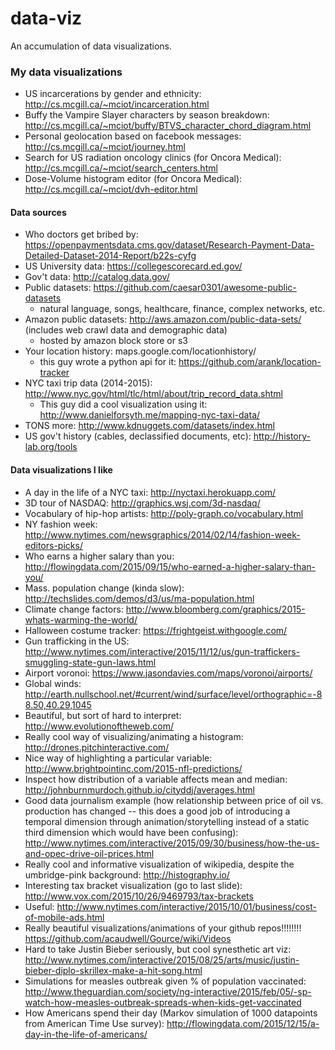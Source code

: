 # data-viz
An accumulation of data visualizations.

### My data visualizations
- US incarcerations by gender and ethnicity: http://cs.mcgill.ca/~mciot/incarceration.html 
- Buffy the Vampire Slayer characters by season breakdown: http://cs.mcgill.ca/~mciot/buffy/BTVS_character_chord_diagram.html
- Personal geolocation based on facebook messages: http://cs.mcgill.ca/~mciot/journey.html
- Search for US radiation oncology clinics (for Oncora Medical): http://cs.mcgill.ca/~mciot/search_centers.html
- Dose-Volume histogram editor (for Oncora Medical): http://cs.mcgill.ca/~mciot/dvh-editor.html

#### Data sources
- Who doctors get bribed by: https://openpaymentsdata.cms.gov/dataset/Research-Payment-Data-Detailed-Dataset-2014-Report/b22s-cyfg
- US University data: https://collegescorecard.ed.gov/
- Gov't data: http://catalog.data.gov/
- Public datasets: https://github.com/caesar0301/awesome-public-datasets
  - natural language, songs, healthcare, finance, complex networks, etc.
- Amazon public datasets: http://aws.amazon.com/public-data-sets/ (includes web crawl data and demographic data)
  - hosted by amazon block store or s3
- Your location history: maps.google.com/locationhistory/
  - this guy wrote a python api for it: https://github.com/arank/location-tracker
- NYC taxi trip data (2014-2015): http://www.nyc.gov/html/tlc/html/about/trip_record_data.shtml
  - This guy did a cool visualization using it: http://www.danielforsyth.me/mapping-nyc-taxi-data/
- TONS more: http://www.kdnuggets.com/datasets/index.html
- US gov't history (cables, declassified documents, etc): http://history-lab.org/tools

#### Data visualizations I like
- A day in the life of a NYC taxi: http://nyctaxi.herokuapp.com/
- 3D tour of NASDAQ: http://graphics.wsj.com/3d-nasdaq/
- Vocabulary of hip-hop artists: http://poly-graph.co/vocabulary.html
- NY fashion week: http://www.nytimes.com/newsgraphics/2014/02/14/fashion-week-editors-picks/
- Who earns a higher salary than you: http://flowingdata.com/2015/09/15/who-earned-a-higher-salary-than-you/
- Mass. population change (kinda slow): http://techslides.com/demos/d3/us/ma-population.html
- Climate change factors: http://www.bloomberg.com/graphics/2015-whats-warming-the-world/
- Halloween costume tracker: https://frightgeist.withgoogle.com/
- Gun trafficking in the US: http://www.nytimes.com/interactive/2015/11/12/us/gun-traffickers-smuggling-state-gun-laws.html
- Airport voronoi: https://www.jasondavies.com/maps/voronoi/airports/
- Global winds: http://earth.nullschool.net/#current/wind/surface/level/orthographic=-88.50,40.29,1045
- Beautiful, but sort of hard to interpret: http://www.evolutionoftheweb.com/
- Really cool way of visualizing/animating a histogram: http://drones.pitchinteractive.com/
- Nice way of highlighting a particular variable: http://www.brightpointinc.com/2015-nfl-predictions/
- Inspect how distribution of a variable affects mean and median: http://johnburnmurdoch.github.io/cityddj/averages.html
- Good data journalism example (how relationship between price of oil vs. production has changed -- this does a good job of introducing a temporal dimension through animation/storytelling instead of a static third dimension which would have been confusing): http://www.nytimes.com/interactive/2015/09/30/business/how-the-us-and-opec-drive-oil-prices.html
- Really cool and informative visualization of wikipedia, despite the umbridge-pink background: http://histography.io/
- Interesting tax bracket visualization (go to last slide): http://www.vox.com/2015/10/26/9469793/tax-brackets
- Useful: http://www.nytimes.com/interactive/2015/10/01/business/cost-of-mobile-ads.html
- Really beautiful visualizations/animations of your github repos!!!!!!!! https://github.com/acaudwell/Gource/wiki/Videos
- Hard to take Justin Bieber seriously, but cool synesthetic art viz: http://www.nytimes.com/interactive/2015/08/25/arts/music/justin-bieber-diplo-skrillex-make-a-hit-song.html
- Simulations for measles outbreak given % of population vaccinated: http://www.theguardian.com/society/ng-interactive/2015/feb/05/-sp-watch-how-measles-outbreak-spreads-when-kids-get-vaccinated
- How Americans spend their day (Markov simulation of 1000 datapoints from American Time Use survey): http://flowingdata.com/2015/12/15/a-day-in-the-life-of-americans/
